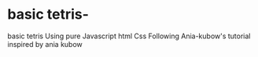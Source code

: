 # basic tetris-
basic tetris Using pure Javascript html Css Following Ania-kubow's tutorial 
inspired by ania kubow
